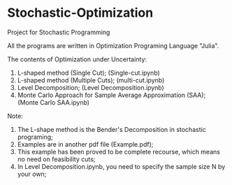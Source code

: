 # Stochastic-Optimization
Project for Stochastic Programming

All the programs are written in Optimization Programing Language "Julia".

The contents of Optimization under Uncertainty:

1. L-shaped method (Single Cut); (Single-cut.ipynb)
2. L-shaped method (Multiple Cuts); (multi-cut.ipynb)
3. Level Decomposition; (Level Decomposition.ipynb)
4. Monte Carlo Approach for Sample Average Approximation (SAA); (Monte Carlo SAA.ipynb)

Note: 

1. The L-shape method is the Bender's Decomposition in stochastic programing;
2. Examples are in another pdf file (Example.pdf);
3. This example has been proved to be complete recourse, which means no need on feasibility cuts;
4. In Level Decomposition.ipynb, you need to specify the sample size N by your own;
